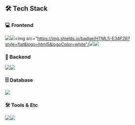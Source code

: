 ## 🛠️ Tech Stack

### 💻 Frontend
<img src="https://img.shields.io/badge/React-61DAFB?style=flat&logo=react&logoColor=black"/><img src="https://img.shields.io/badge/JavaScript-F7DF1E?style=flat&logo=javascript&logoColor=black"/><img src="https://img.shields.io/badge/HTML5-E34F26?style=flat&logo=html5&logoColor=white"/<img src="https://img.shields.io/badge/CSS3-1572B6?style=flat&logo=css3&logoColor=white"/><img src="https://img.shields.io/badge/Vite-646CFF?style=flat&logo=vite&logoColor=white"/>

### 🧰 Backend
<img src="https://img.shields.io/badge/Spring Boot-6DB33F?style=flat&logo=springboot&logoColor=white"/><img src="https://img.shields.io/badge/Python-3776AB?style=flat&logo=python&logoColor=white"/>

### 🗄️ Database
<img src="https://img.shields.io/badge/MySQL-4479A1?style=flat&logo=mysql&logoColor=white"/>

### 🛠️ Tools & Etc
<img src="https://img.shields.io/badge/VS Code-007ACC?style=flat&logo=visualstudiocode&logoColor=white"/><img src="https://img.shields.io/badge/Figma-F24E1E?style=flat&logo=figma&logoColor=white"/>
